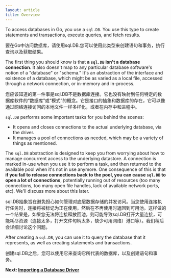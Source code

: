 ```yaml
---
layout: article
title: Overview
---
```


To access databases in Go, you use a `sql.DB`. You use this type to create
statements and transactions, execute queries, and fetch results.

要在Go中访问数据库，请使用sql.DB.您可以使用此类型来创建语句和事务，执行查询以及获取结果。

The first thing you should know is that **a `sql.DB` isn't a database
connection**. It also doesn't map to any particular database software's notion
of a "database" or "schema." It's an abstraction of the interface and existence
of a database, which might be as varied as a local file, accessed through a network
connection, or in-memory and in-process.

您应该知道的第一件事是sql.DB不是数据库连接。它也没有映射到任何特定的数据库软件的“数据库”或“模式”的概念。它是接口的抽象和数据库的存在，它可以像通过网络连接访问的本地文件一样多样化，或者在内存中和进程中。

`sql.DB` performs some important tasks for you behind the scenes:

* It opens and closes connections to the actual underlying database, via the driver.
* It manages a pool of connections as needed, which may be a variety of things as mentioned.

The `sql.DB` abstraction is designed to keep you from worrying about how to
manage concurrent access to the underlying datastore.  A connection is marked
in-use when you use it to perform a task, and then returned to the available
pool when it's not in use anymore. One consequence of this is that **if you fail
to release connections back to the pool, you can cause `sql.DB` to open a lot of
connections**, potentially running out of resources (too many connections, too
many open file handles, lack of available network ports, etc). We'll discuss
more about this later.

sql.DB抽象旨在避免担心如何管理对底层数据存储的并发访问。当您使用连接执行任务时，连接将被标记为正在使用，然后在不再使用时返回到可用池。这样做的一个结果是，如果您无法将连接释放回池，则可能导致sql.DB打开大量连接，可能耗尽资源（连接太多，打开文件句柄太多，缺少可用网络）港口等）。我们稍后会详细讨论这个问题。

After creating a `sql.DB`, you can use it to query the database that it
represents, as well as creating statements and transactions.

创建sql.DB之后，您可以使用它来查询它所代表的数据库，以及创建语句和事务。

**Next: [Importing a Database Driver](importing.html)**
